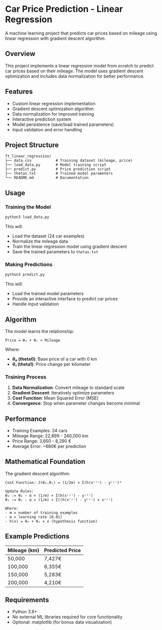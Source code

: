 # Car Price Prediction - Linear Regression

A machine learning project that predicts car prices based on mileage using linear regression with gradient descent algorithm.

## Overview

This project implements a linear regression model from scratch to predict car prices based on their mileage. The model uses gradient descent optimization and includes data normalization for better performance.

## Features

- Custom linear regression implementation
- Gradient descent optimization algorithm
- Data normalization for improved training
- Interactive prediction system
- Model persistence (save/load trained parameters)
- Input validation and error handling

## Project Structure

```
ft_linear_regression/
├── data.csv           # Training dataset (mileage, price)
├── load_data.py       # Model training script
├── predict.py         # Price prediction script
├── thetas.txt         # Trained model parameters
└── README.md          # Documentation
```

## Usage

### Training the Model

```bash
python3 load_data.py
```

This will:
- Load the dataset (24 car examples)
- Normalize the mileage data
- Train the linear regression model using gradient descent
- Save the trained parameters to `thetas.txt`

### Making Predictions

```bash
python3 predict.py
```

This will:
- Load the trained model parameters
- Provide an interactive interface to predict car prices
- Handle input validation

## Algorithm

The model learns the relationship:
```
Price = θ₀ + θ₁ × Mileage
```

Where:
- **θ₀ (theta0)**: Base price of a car with 0 km
- **θ₁ (theta1)**: Price change per kilometer

### Training Process

1. **Data Normalization**: Convert mileage to standard scale
2. **Gradient Descent**: Iteratively optimize parameters
3. **Cost Function**: Mean Squared Error (MSE)
4. **Convergence**: Stop when parameter changes become minimal

## Performance

- Training Examples: 24 cars
- Mileage Range: 22,899 - 240,000 km
- Price Range: 3,650 - 8,290 €
- Average Error: ~680€ per prediction

## Mathematical Foundation

The gradient descent algorithm:

```
Cost Function: J(θ₀,θ₁) = (1/2m) × Σ(h(x⁽ⁱ⁾) - y⁽ⁱ⁾)²

Update Rules:
θ₀ := θ₀ - α × (1/m) × Σ(h(x⁽ⁱ⁾) - y⁽ⁱ⁾)
θ₁ := θ₁ - α × (1/m) × Σ((h(x⁽ⁱ⁾) - y⁽ⁱ⁾) × x⁽ⁱ⁾)

Where:
- m = number of training examples
- α = learning rate (0.01)
- h(x) = θ₀ + θ₁ × x (hypothesis function)
```

## Example Predictions

| Mileage (km) | Predicted Price|
|--------------|----------------|
| 50,000       | 7,427€         |
| 100,000      | 6,355€ 		|
| 150,000      | 5,283€ 		|
| 200,000      | 4,210€			|

## Requirements

- Python 3.8+
- No external ML libraries required for core functionality
- Optional: matplotlib (for bonus data visualization)
